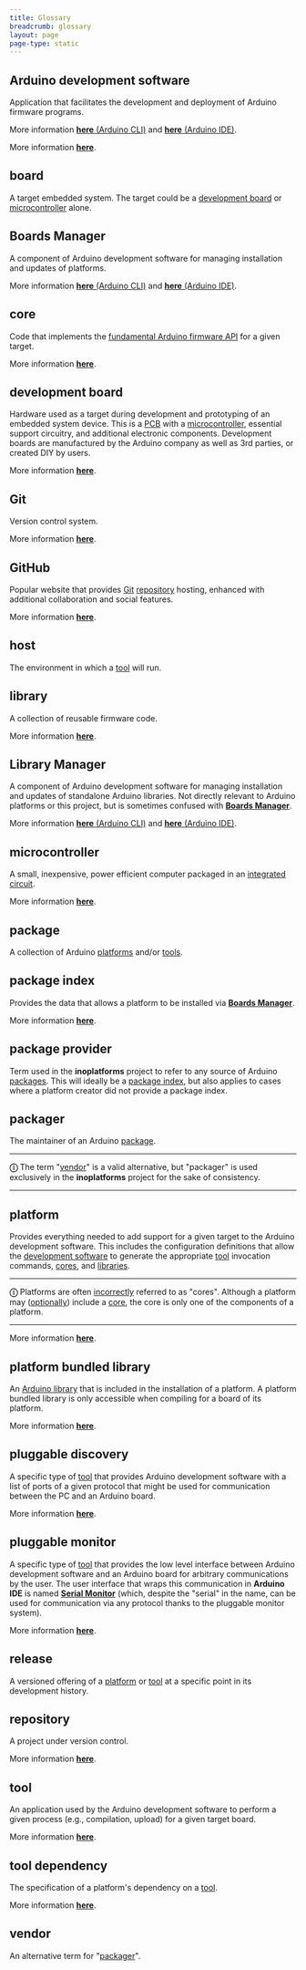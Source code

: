 ```yaml
---
title: Glossary
breadcrumb: glossary
layout: page
page-type: static
---
```


## Arduino development software

Application that facilitates the development and deployment of Arduino firmware programs.

More information [**here** (Arduino CLI)](https://arduino.github.io/arduino-cli/latest/) and [**here** (Arduino IDE)](https://docs.arduino.cc/software/ide-v2).

More information [**here**](https://arduino.github.io/arduino-cli/latest/library-specification/).

## board

A target embedded system. The target could be a [development board](#development-board) or [microcontroller](#microcontroller) alone.

## Boards Manager

A component of Arduino development software for managing installation and updates of platforms.

More information [**here** (Arduino CLI)](https://arduino.github.io/arduino-cli/latest/commands/arduino-cli_core/) and [**here** (Arduino IDE)](https://docs.arduino.cc/software/ide-v2/tutorials/ide-v2-board-manager).

## core

Code that implements the [fundamental Arduino firmware API](https://www.arduino.cc/reference/en/) for a given target.

More information [**here**](https://arduino.github.io/arduino-cli/core/platform-specification/#cores).

## development board

Hardware used as a target during development and prototyping of an embedded system device. This is a [PCB](https://wikipedia.org/wiki/Printed_circuit_board) with a [microcontroller](#microcontroller), essential support circuitry, and additional electronic components. Development boards are manufactured by the Arduino company as well as 3rd parties, or created DIY by users.

More information [**here**](https://docs.arduino.cc/).

## Git

Version control system.

More information [**here**](https://git-scm.com/).

## GitHub

Popular website that provides [Git](#git) [repository](#repository) hosting, enhanced with additional collaboration and social features.

More information [**here**](https://docs.github.com/en/get-started).

## host

The environment in which a [tool](#tool) will run.

## library

A collection of reusable firmware code.

More information [**here**](https://arduino.github.io/arduino-cli/latest/library-specification/).

## Library Manager

A component of Arduino development software for managing installation and updates of standalone Arduino libraries. Not directly relevant to Arduino platforms or this project, but is sometimes confused with [**Boards Manager**](#boards-manager).

More information [**here** (Arduino CLI)](https://arduino.github.io/arduino-cli/latest/commands/arduino-cli_lib/) and [**here** (Arduino IDE)](https://docs.arduino.cc/software/ide-v2/tutorials/ide-v2-installing-a-library#installing-a-library).

## microcontroller

A small, inexpensive, power efficient computer packaged in an [integrated circuit](https://wikipedia.org/wiki/Integrated_circuit).

More information [**here**](https://wikipedia.org/wiki/Microcontroller).

## package

A collection of Arduino [platforms](#platform) and/or [tools](#tool).

## package index

Provides the data that allows a platform to be installed via [**Boards Manager**](#boards-manager).

More information [**here**](https://arduino.github.io/arduino-cli/latest/package_index_json-specification/).

## package provider

Term used in the **inoplatforms** project to refer to any source of Arduino [packages](#package). This will ideally be a [package index](#package-index), but also applies to cases where a platform creator did not provide a package index.

## packager

The maintainer of an Arduino [package](#package).

---

**ⓘ** The term "[vendor](#vendor)" is a valid alternative, but "packager" is used exclusively in the **inoplatforms** project for the sake of consistency.

---

## platform

Provides everything needed to add support for a given target to the Arduino development software. This includes the configuration definitions that allow the [development software](#arduino-development-software) to generate the appropriate [tool](#tool) invocation commands, [cores](#core), and [libraries](#platform-bundled-libraries).

---

**ⓘ** Platforms are often [incorrectly](https://arduino.github.io/arduino-cli/latest/platform-specification/#platform-terminology) referred to as "cores". Although a platform may ([optionally](https://arduino.github.io/arduino-cli/latest/platform-specification/#core-reference)) include a [core](#core), the core is only one of the components of a platform.

---

More information [**here**](https://arduino.github.io/arduino-cli/latest/platform-specification/).

## platform bundled library

An [Arduino library](#library) that is included in the installation of a platform. A platform bundled library is only accessible when compiling for a board of its platform.

More information [**here**](https://arduino.github.io/arduino-cli/latest/platform-specification/#platform-bundled-libraries).

## pluggable discovery

A specific type of [tool](#tool) that provides Arduino development software with a list of ports of a given protocol that might be used for communication between the PC and an Arduino board.

More information [**here**](https://arduino.github.io/arduino-cli/latest/pluggable-discovery-specification/).

## pluggable monitor

A specific type of [tool](#tool) that provides the low level interface between Arduino development software and an Arduino board for arbitrary communications by the user. The user interface that wraps this communication in **Arduino IDE** is named [**Serial Monitor**](https://docs.arduino.cc/software/ide-v2/tutorials/ide-v2-serial-monitor) (which, despite the "serial" in the name, can be used for communication via any protocol thanks to the pluggable monitor system).

More information [**here**](https://arduino.github.io/arduino-cli/latest/pluggable-monitor-specification/).

## release

A versioned offering of a [platform](#platform) or [tool](#tool) at a specific point in its development history.

## repository

A project under version control.

More information [**here**](https://wikipedia.org/wiki/Repository_(version_control)).

## tool

An application used by the Arduino development software to perform a given process (e.g., compilation, upload) for a given target board.

More information [**here**](https://arduino.github.io/arduino-cli/latest/package_index_json-specification/#tools-definitions).

## tool dependency

The specification of a platform's dependency on a [tool](#tool).

More information [**here**](https://arduino.github.io/arduino-cli/latest/package_index_json-specification/#platforms-definitions).

## vendor

An alternative term for "[packager](#packager)".

